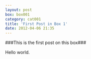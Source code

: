 ```yaml
---
layout: post
box: box001
category: cat001
title: 'First Post in Box 1'
date: 2012-04-06 21:35
---
```

###This is the first post on this box###

Hello world.


